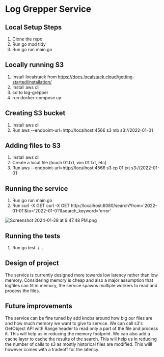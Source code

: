 # Log Grepper Service

## Local Setup Steps
1. Clone the repo
2. Run go mod tidy
3. Run go run main.go

## Locally running S3
1. Install localstack from https://docs.localstack.cloud/getting-started/installation/
2. Install aws cli
3. cd to log-grepper
4. run docker-compose up

## Creating S3 bucket
1. Install aws cli
2. Run aws --endpoint-url=http://localhost:4566 s3 mb s3://2022-01-01

## Adding files to S3
1. Install aws cli
2. Create a local file (touch 01.txt, vim 01.txt, etc) 
3. Run aws --endpoint-url=http://localhost:4566 s3 cp 01.txt s3://2022-01-01

## Running the service
1. Run go run main.go
2. Run curl -X GET curl -X GET http://localhost:8080/search\?from\='2022-01-01'\&to\='2022-01-01'\&search_keyword\='error'

![Screenshot 2024-01-28 at 9.47.48 PM.png](..%2F..%2F..%2F..%2F..%2FDesktop%2FScreenshot%202024-01-28%20at%209.47.48%20PM.png)

## Running the tests
1. Run go test ./...

## Design of project
The service is currently designed more towards low latency rather than low memory. Considering memory is cheap and also a major
assumption that logfiles can fit in memory, the service spawns multiple workers to read and process the files.

## Future improvements
The service can be fine tuned by add knobs around how big our files are and how much memory we want to give to service. We can call
s3's GetObject API with Range header to read only a part of the file and process it. This will help us in reducing the memory footprint.
We can also add a cache layer to cache the results of the search. This will help us in reducing the number of calls to s3 as mostly 
historical files are modified.
This willl however comes with a tradeoff for the latency.